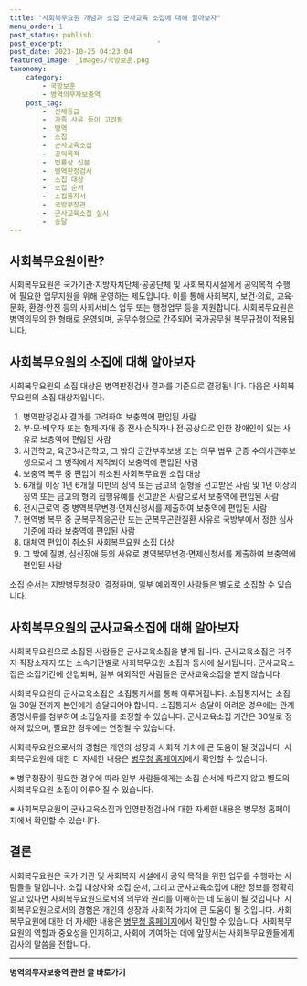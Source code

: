 ```yaml
---
title: "사회복무요원 개념과 소집 군사교육 소집에 대해 알아보자"
menu_order: 1
post_status: publish
post_excerpt: '                     '
post_date: 2023-10-25 04:23:04
featured_image: _images/국방보훈.png
taxonomy:
    category:
        - 국방보훈
        - 병역의무자보충역
    post_tag:
        -  신체등급
        -  가족 사유 등이 고려됨
        -  병역
        -  소집
        -  군사교육소집
        -  공익목적
        -  법률상 신분
        -  병역판정검사
        -  소집 대상
        -  소집 순서
        -  소집통지서
        -  국방부장관
        -  군사교육소집 실시
        -  송달
---
```




사회복무요원이란?
---------------------
사회복무요원은 국가기관·지방자치단체·공공단체 및 사회복지시설에서 공익목적 수행에 필요한 업무지원을 위해 운영하는 제도입니다. 이를 통해 사회복지, 보건·의료, 교육·문화, 환경·안전 등의 사회서비스 업무 또는 행정업무 등을 지원합니다. 사회복무요원은 병역의무의 한 형태로 운영되며, 공무수행으로 간주되어 국가공무원 복무규정이 적용됩니다.

사회복무요원의 소집에 대해 알아보자
-----------------------------------
사회복무요원의 소집 대상은 병역판정검사 결과를 기준으로 결정됩니다. 다음은 사회복무요원의 소집 대상자입니다.

1. 병역판정검사 결과를 고려하여 보충역에 편입된 사람
2. 부·모·배우자 또는 형제·자매 중 전사·순직자나 전·공상으로 인한 장애인이 있는 사유로 보충역에 편입된 사람
3. 사관학교, 육군3사관학교, 그 밖의 군간부후보생 또는 의무·법무·군종·수의사관후보생으로서 그 병적에서 제적되어 보충역에 편입된 사람
4. 보충역 복무 중 편입이 취소된 사회복무요원 소집 대상
5. 6개월 이상 1년 6개월 미만의 징역 또는 금고의 실형을 선고받은 사람 및 1년 이상의 징역 또는 금고의 형의 집행유예를 선고받은 사람으로서 보충역에 편입된 사람
6. 전시근로역 중 병역복무변경·면제신청서를 제출하여 보충역에 편입된 사람
7. 현역병 복무 중 군복무적응곤란 또는 군복무곤란질환 사유로 국방부에서 정한 심사기준에 따라 보충역에 편입된 사람
8. 대체역 편입이 취소된 사회복무요원 소집 대상
9. 그 밖에 질병, 심신장애 등의 사유로 병역복무변경·면제신청서를 제출하여 보충역에 편입된 사람

소집 순서는 지방병무청장이 결정하며, 일부 예외적인 사람들은 별도로 소집할 수 있습니다.

사회복무요원의 군사교육소집에 대해 알아보자
-----------------------------------------
사회복무요원으로 소집된 사람들은 군사교육소집을 받게 됩니다. 군사교육소집은 거주지·직장소재지 또는 소속기관별로 사회복무요원 소집과 동시에 실시됩니다. 군사교육소집은 소집기간에 산입되며, 일부 예외적인 사람들은 군사교육소집을 받지 않습니다.

사회복무요원의 군사교육소집은 소집통지서를 통해 이루어집니다. 소집통지서는 소집일 30일 전까지 본인에게 송달되어야 합니다. 소집통지서 송달이 어려운 경우에는 관계 증명서류를 첨부하여 소집일자를 조정할 수 있습니다. 군사교육소집 기간은 30일로 정해져 있으며, 필요한 경우에는 연장될 수 있습니다.

사회복무요원으로서의 경험은 개인의 성장과 사회적 가치에 큰 도움이 될 것입니다. 사회복무요원에 대한 더 자세한 내용은 [병무청 홈페이지](http://www.mma.go.kr)에서 확인할 수 있습니다.

※ 병무청장이 필요한 경우에 따라 일부 사람들에게는 소집 순서에 따르지 않고 별도의 사회복무요원 소집이 이루어질 수 있습니다.

※ 사회복무요원의 군사교육소집과 입영판정검사에 대한 자세한 내용은 병무청 홈페이지에서 확인할 수 있습니다.

## 결론

사회복무요원은 국가 기관 및 사회복지 시설에서 공익 목적을 위한 업무를 수행하는 사람들을 말합니다. 소집 대상자와 소집 순서, 그리고 군사교육소집에 대한 정보를 정확히 알고 있다면 사회복무요원으로서의 의무와 권리를 이해하는 데 도움이 될 것입니다. 사회복무요원으로서의 경험은 개인의 성장과 사회적 가치에 큰 도움이 될 것입니다. 사회복무요원에 대한 더 자세한 내용은 [병무청 홈페이지](http://www.mma.go.kr)에서 확인할 수 있습니다. 사회복무요원의 역할과 중요성을 인지하고, 사회에 기여하는 데에 앞장서는 사회복무요원들에게 감사의 말씀을 전합니다.
<!-- wp:separator -->
<hr class="wp-block-separator has-alpha-channel-opacity"/>
<!-- /wp:separator -->

<!-- wp:group {"backgroundColor":"base","layout":{"type":"constrained"}} -->
<div class="wp-block-group has-base-background-color has-background"><!-- wp:paragraph {"align":"center","fontSize":"medium"} -->
<p class="has-text-align-center has-large-font-size"><strong>병역의무자보충역 관련 글 바로가기</strong></p>
<!-- /wp:paragraph -->


<!-- wp:latest-posts
{"categories":[{"id":9045,"count":19,"description":"","link":"https://uknowlaw.com/category/%eb%b3%91%ec%97%ad%ec%9d%98%eb%ac%b4%ec%9e%90%eb%b3%b4%ec%b6%a9%ec%97%ad/","name":"병역의무자보충역","slug":"병역의무자보충역","taxonomy":"category","parent":0,"meta":[],"_links":{"self":[{"href":"https://uknowlaw.com/wp-json/wp/v2/categories/9045"}],"collection":[{"href":"https://uknowlaw.com/wp-json/wp/v2/categories"}],"about":[{"href":"https://uknowlaw.com/wp-json/wp/v2/taxonomies/category"}],"wp:post_type":[{"href":"https://uknowlaw.com/wp-json/wp/v2/posts?categories=9045"}],"curies":[{"name":"wp","href":"https://api.w.org/{rel}","templated":true}]}}],"postsToShow":100,"excerptLength":28,"postLayout":"grid","columns":2,"featuredImageAlign":"left","featuredImageSizeSlug":"large","fontSize":18px} /--></div>
<!-- /wp:group -->